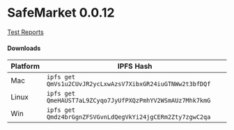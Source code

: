 # SafeMarket 0.0.12

[Test Reports](/reports/0.0.12/)

#### Downloads

|Platform   |IPFS Hash                   |
|-----------|----------------------------|
|Mac        |`ipfs get QmVs1u2CUvJR2ycLxwAzsV7XibxGR24iuGTNWw2t3bfDQf`   |
|Linux      |`ipfs get QmeHAUST7aL9ZCyqo7JyUfPXQzPmhYV2WSmAUz7Mhk7kmG` |
|Win        |`ipfs get Qmdz4brGgnZFSVGvnLdQegVkYi24jgCERm2Zty7zgwC2qa`   |
